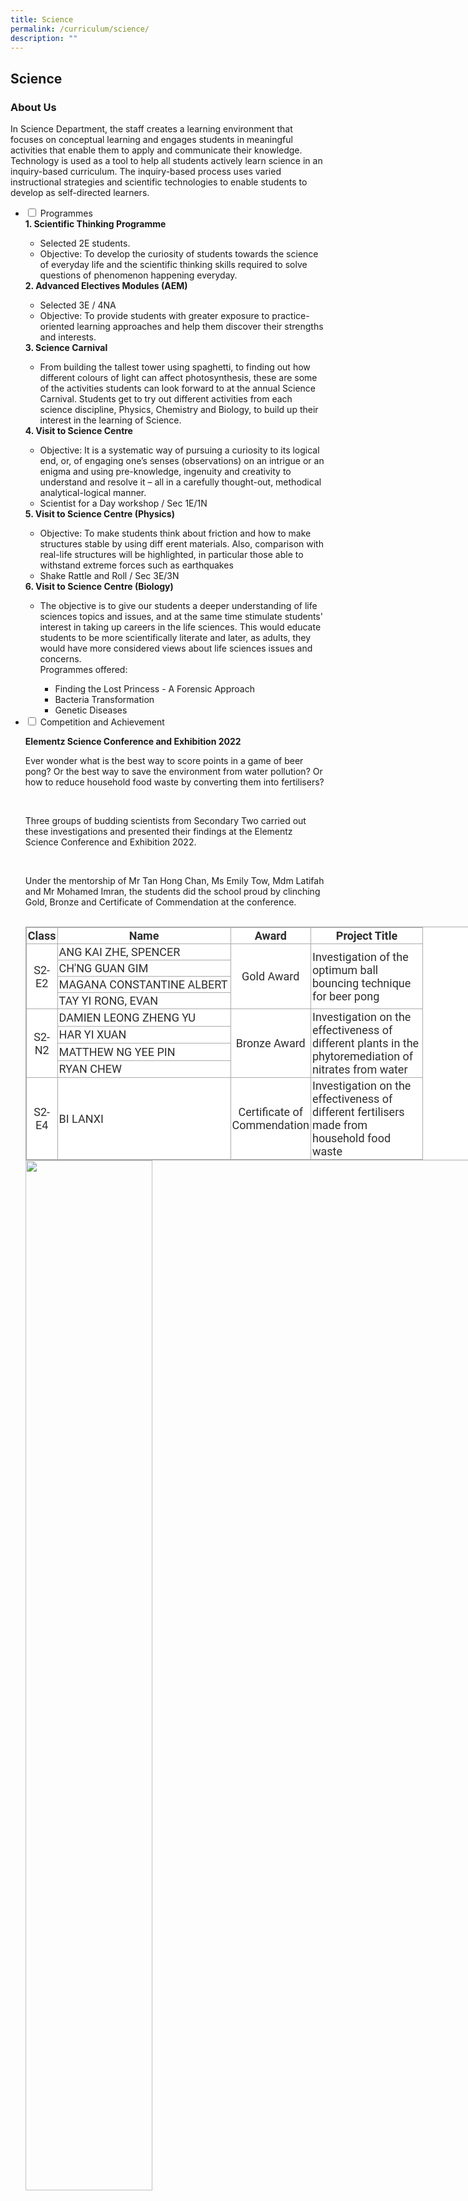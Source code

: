 ```yaml
---
title: Science
permalink: /curriculum/science/
description: ""
---
```

## Science
### About Us

<p>In Science Department, the staff creates a learning environment that focuses on conceptual learning and engages students in meaningful activities that enable them to apply and communicate their knowledge. Technology is used as a tool to help all students actively learn science in an inquiry-based curriculum. The inquiry-based process uses varied instructional strategies and scientific technologies to enable students to develop as self-directed learners.</p>

<ul class="jekyllcodex_accordion">
<li><input id="accordion1" type="checkbox"> <label for="accordion1">Programmes</label>
<div>
<strong>1. Scientific Thinking Programme</strong>
<ul>
<li>Selected 2E students.&nbsp;</li>
<li>Objective: To develop the curiosity of students towards the science of everyday life and the scientific thinking skills required to solve questions of phenomenon happening everyday.</li>
</ul>
<strong>2. Advanced Electives Modules (AEM)</strong>
<ul>
<li>Selected 3E / 4NA</li>
<li>Objective: To provide students with greater exposure to practice-oriented learning approaches and help them discover their strengths and interests.</li>
</ul>
<strong>3. Science Carnival</strong>
<ul>
<li>From building the tallest tower using spaghetti, to finding out how different colours of light can affect photosynthesis, these are some of the activities students can look forward to&nbsp;at the annual Science Carnival. Students get to try out different activities from each science discipline, Physics, Chemistry and Biology, to build up their interest in the learning of Science.</li>
</ul>
<div><strong>4. Visit to Science Centre&nbsp;</strong>
<ul>
<li>Objective: It is a systematic way of pursuing a curiosity to its logical end, or, of engaging one’s senses (observations) on an intrigue or an enigma and using pre-knowledge, ingenuity and creativity to understand and resolve it – all in a carefully thought-out, methodical analytical-logical manner.&nbsp;</li>
<li>Scientist for a Day workshop / Sec 1E/1N&nbsp;</li>
</ul><strong>5. Visit to Science Centre (Physics)</strong>
<ul>
<li>Objective: To make students think about friction and how to make structures stable by using diff erent materials. Also, comparison with real-life structures will be highlighted, in particular those able to withstand extreme forces such as earthquakes&nbsp;</li>
<li>Shake Rattle and Roll / Sec 3E/3N&nbsp;</li>
</ul>
<strong>6. Visit to Science Centre (Biology)</strong>
<ul>
<li>The objective is to give our students a deeper understanding of life sciences topics and issues, and at the same time stimulate students' interest in taking up careers in the life sciences. This would educate students to be more scientifically literate and later, as adults, they would have more considered views about life sciences issues and concerns.<br>Programmes offered:</li>
<ul>
<li>Finding the Lost Princess - A Forensic Approach</li>
<li>Bacteria Transformation</li>
<li>Genetic Diseases</li>
</ul>
</ul></div>
</div></li><li><input id="accordion2" type="checkbox"> <label for="accordion2">Competition and Achievement</label>
<div>
<p><strong>Elementz Science Conference and Exhibition 2022</strong></p>
<p>Ever wonder what is the best way to score points in a game of beer pong? Or the best way to save the environment from water pollution? Or how to reduce household food waste by converting them into fertilisers?</p><br>

  

<p>Three groups of budding scientists from Secondary Two carried out these investigations and presented their findings at the Elementz Science Conference and Exhibition 2022.</p><br>


<p>Under the mentorship of Mr Tan Hong Chan, Ms Emily Tow, Mdm Latifah and Mr Mohamed Imran, the students did the school proud by clinching Gold, Bronze and Certificate of Commendation at the conference.</p><br>

  

<table class="ive_eobj_center iveo_table ives_tab_simple3" style="margin: auto; outline: 0px; padding: 0px; border-collapse: collapse; clear: both; border: 1px solid rgb(170, 170, 170); color: rgb(46, 46, 46); font-family: Roboto, sans-serif; font-size: 18px; font-style: normal; font-variant-ligatures: normal; font-variant-caps: normal; font-weight: 400; letter-spacing: normal; orphans: 2; text-align: left; text-transform: none; white-space: normal; widows: 2; word-spacing: 0px; -webkit-text-stroke-width: 0px; background-color: rgb(255, 255, 255); text-decoration-thickness: initial; text-decoration-style: initial; text-decoration-color: initial; width: 960px;"><tbody style="margin: 0px; outline: 0px; padding: 0px;"><tr style="margin: 0px; outline: 0px; padding: 0px;"><td width="39" style="margin: 0px; outline: 0px; padding: 2px; text-align: center; border: 1px solid rgb(170, 170, 170);"><strong style="margin: 0px; outline: 0px; padding: 0px;">Class</strong><br style="margin: 0px; outline: 0px; padding: 0px;"></td><td width="272" style="margin: 0px; outline: 0px; padding: 2px; text-align: center; border: 1px solid rgb(170, 170, 170);"><strong style="margin: 0px; outline: 0px; padding: 0px;">Name</strong><br style="margin: 0px; outline: 0px; padding: 0px;"></td><td width="123" style="margin: 0px; outline: 0px; padding: 2px; text-align: center; border: 1px solid rgb(170, 170, 170);"><strong style="margin: 0px; outline: 0px; padding: 0px;">Award</strong><br style="margin: 0px; outline: 0px; padding: 0px;"></td><td width="174" style="margin: 0px; outline: 0px; padding: 2px; text-align: center; border: 1px solid rgb(170, 170, 170);"><strong style="margin: 0px; outline: 0px; padding: 0px;">Project Title</strong><br style="margin: 0px; outline: 0px; padding: 0px;"></td></tr><tr style="margin: 0px; outline: 0px; padding: 0px;"><td rowspan="4" width="39" style="margin: 0px; outline: 0px; padding: 2px; text-align: center; border: 1px solid rgb(170, 170, 170);">S2-E2<br style="margin: 0px; outline: 0px; padding: 0px;"></td><td width="272" style="margin: 0px; outline: 0px; padding: 2px; text-align: left; border: 1px solid rgb(170, 170, 170);">ANG KAI ZHE, SPENCER<br style="margin: 0px; outline: 0px; padding: 0px;"></td><td rowspan="4" width="123" style="margin: 0px; outline: 0px; padding: 2px; text-align: center; border: 1px solid rgb(170, 170, 170);">Gold Award<br style="margin: 0px; outline: 0px; padding: 0px;"></td><td rowspan="4" width="174" style="margin: 0px; outline: 0px; padding: 2px; text-align: left; border: 1px solid rgb(170, 170, 170);">Investigation of the optimum ball bouncing technique for beer pong<br style="margin: 0px; outline: 0px; padding: 0px;"></td></tr><tr style="margin: 0px; outline: 0px; padding: 0px;"><td width="272" style="margin: 0px; outline: 0px; padding: 2px; text-align: left; border: 1px solid rgb(170, 170, 170);">CH'NG GUAN GIM<br style="margin: 0px; outline: 0px; padding: 0px;"></td></tr><tr style="margin: 0px; outline: 0px; padding: 0px;"><td width="272" style="margin: 0px; outline: 0px; padding: 2px; text-align: left; border: 1px solid rgb(170, 170, 170);">MAGANA CONSTANTINE ALBERT<br style="margin: 0px; outline: 0px; padding: 0px;"></td></tr><tr style="margin: 0px; outline: 0px; padding: 0px;"><td width="272" style="margin: 0px; outline: 0px; padding: 2px; text-align: left; border: 1px solid rgb(170, 170, 170);">TAY YI RONG, EVAN<br style="margin: 0px; outline: 0px; padding: 0px;"></td></tr><tr style="margin: 0px; outline: 0px; padding: 0px;"><td rowspan="4" width="39" style="margin: 0px; outline: 0px; padding: 2px; text-align: center; border: 1px solid rgb(170, 170, 170);">S2-N2<br style="margin: 0px; outline: 0px; padding: 0px;"></td><td width="272" style="margin: 0px; outline: 0px; padding: 2px; text-align: left; border: 1px solid rgb(170, 170, 170);">DAMIEN LEONG ZHENG YU<br style="margin: 0px; outline: 0px; padding: 0px;"></td><td rowspan="4" width="123" style="margin: 0px; outline: 0px; padding: 2px; text-align: center; border: 1px solid rgb(170, 170, 170);">Bronze Award<br style="margin: 0px; outline: 0px; padding: 0px;"></td><td rowspan="4" width="174" style="margin: 0px; outline: 0px; padding: 2px; text-align: left; border: 1px solid rgb(170, 170, 170);">Investigation on the effectiveness of different plants in the phytoremediation of nitrates from water<br style="margin: 0px; outline: 0px; padding: 0px;"></td></tr><tr style="margin: 0px; outline: 0px; padding: 0px;"><td width="272" style="margin: 0px; outline: 0px; padding: 2px; text-align: left; border: 1px solid rgb(170, 170, 170);">HAR YI XUAN<br style="margin: 0px; outline: 0px; padding: 0px;"></td></tr><tr style="margin: 0px; outline: 0px; padding: 0px;"><td width="272" style="margin: 0px; outline: 0px; padding: 2px; text-align: left; border: 1px solid rgb(170, 170, 170);">MATTHEW NG YEE PIN<br style="margin: 0px; outline: 0px; padding: 0px;"></td></tr><tr style="margin: 0px; outline: 0px; padding: 0px;"><td width="272" style="margin: 0px; outline: 0px; padding: 2px; text-align: left; border: 1px solid rgb(170, 170, 170);">RYAN CHEW<br style="margin: 0px; outline: 0px; padding: 0px;"></td></tr><tr style="margin: 0px; outline: 0px; padding: 0px;"><td rowspan="4" width="39" style="margin: 0px; outline: 0px; padding: 2px; text-align: center; border: 1px solid rgb(170, 170, 170);">S2-E4<br style="margin: 0px; outline: 0px; padding: 0px;"></td><td width="272" style="margin: 0px; outline: 0px; padding: 2px; text-align: left; border: 1px solid rgb(170, 170, 170);">BI LANXI<br style="margin: 0px; outline: 0px; padding: 0px;"></td><td rowspan="4" width="123" style="margin: 0px; outline: 0px; padding: 2px; text-align: center; border: 1px solid rgb(170, 170, 170);">Certificate of Commendation<br style="margin: 0px; outline: 0px; padding: 0px;"></td><td rowspan="4" width="174" style="margin: 0px; outline: 0px; padding: 2px; text-align: left; border: 1px solid rgb(170, 170, 170);">Investigation on the effectiveness of different fertilisers made from household food waste<br style="margin: 0px; outline: 0px; padding: 0px;"></td></tr></tbody></table>
<img style="width: 65%;" src="/images/scienceelementz2.png">
<img style="width: 45%;" src="/images/scienceelementz.jpg">
<p><strong>Elementz Science Conference and Exhibition 2019</strong></p>
<iframe src="https://docs.google.com/presentation/d/e/2PACX-1vRqe2nqIyeZ3r_JHdzADUSUFmpF-HLOLn1NOBM31B0tnsWwopTwRrUh8CaB-e6_8QufnkuU-7n1OXb2/embed?start=false&amp;loop=false&amp;delayms=5000" frameborder="0" width="480" height="299" allowfullscreen="true"></iframe>
<p>With a casual toss, the 10X10 quadrat landed on a grass patch near the AI Indoor Sports Hall and a photograph was taken. The plants found in the quadrat’s grids were painstakingly counted and compared against a plant database to determine their identities. Meanwhile, a second group of students was busy in the science laboratory, experimenting with activated carbon to find out the most effective way to filter contaminated water. Amidst all the activities, another group got their hands dirty by trying out different mixtures of household compost to germinate seeds.<br><br>Opportunities to engage in authentic scientific inquiry are embedded within our AI Science curriculum. These platforms are designed to enable our students to stretch their thinking, apply their knowledge and develop their passion in Science.<br><br>Under the mentorship of Mr Tan Hong Chan and Ms Emily Tow, three groups of budding scientists from Secondary One carried out various environmental science projects and presented them at the Elementz Science Conference and exhibition 2019.</p>
<table style="margin-left: auto; margin-right: auto; height: 615px;">
<tbody>
<tr style="height: 46px;">
<td style="height: 46px; width: 173px;">
<p><strong>Project title</strong></p>
</td>
<td style="height: 46px; width: 280px;">
<p><strong>Member</strong></p>
</td>
<td style="height: 46px; width: 54px;">
<p><strong>Class</strong></p>
</td>
<td style="height: 46px; width: 117px;">
<p><strong>Award</strong></p>
</td>
</tr>
<tr style="height: 46px;">
<td style="height: 251px; width: 173px;" rowspan="5">
<p>Effect of different environmental conditions on ground cover</p>
</td>
<td style="height: 46px; width: 280px;">
<p>Shernice Sah Jia Yi</p>
</td>
<td style="height: 251px; width: 54px;" rowspan="5">
<p>1E1</p>
</td>
<td style="height: 251px; width: 117px;" rowspan="5">
<p>Certificate of Commendation</p>
</td>
</tr>
<tr style="height: 46px;">
<td style="height: 46px; width: 280px;">
<p>Shaun Lim Yu Xin</p>
</td>
</tr>
<tr style="height: 49px;">
<td style="height: 49px; width: 280px;">
<p>Tan Yi Xuan</p>
</td>
</tr>
<tr style="height: 46px;">
<td style="height: 46px; width: 280px;">
<p>Lim Enyu</p>
</td>
</tr>
<tr style="height: 64px;">
<td style="height: 64px; width: 280px;">
<p>Lai Cheng Jie</p>
</td>
</tr>
<tr style="height: 46px;">
<td style="height: 220px; width: 173px;" rowspan="4">
<p>Effect of different food waste on the germination of green beans,&nbsp;<em>Vigna radiata<br></em></p>
</td>
<td style="height: 46px; width: 280px;">
<p>Angelin Koh Jia En</p>
</td>
<td style="height: 220px; width: 54px;" rowspan="4">
<p>1E1</p>
</td>
<td style="height: 220px; width: 117px;" rowspan="4">
<p>Certificate of Commendation</p>
</td>
</tr>
<tr style="height: 46px;">
<td style="height: 46px; width: 280px;">
<p>Aragon Janna Francheska Cabillo</p>
</td>
</tr>
<tr style="height: 64px;">
<td style="height: 64px; width: 280px;">
<p>Muhammad Nabeel Irfan Bin Mohammad Nasran</p>
</td>
</tr>
<tr style="height: 64px;">
<td style="height: 64px; width: 280px;">
<p>Yik Kok Jing<br><br></p>
</td>
</tr>
<tr style="height: 59px;">
<td style="height: 98px; width: 173px;" rowspan="2">
<p>Experimenting with Activated Carbon &amp; Different Contaminants</p>
</td>
<td style="height: 59px; width: 280px;">
<p>Ravichandran Lakshita</p>
</td>
<td style="height: 98px; width: 54px;" rowspan="2">
<p>1E2</p>
</td>
<td style="height: 98px; width: 117px;" rowspan="2">
<p>Certificate of Commendation</p>
</td>
</tr>
<tr style="height: 39px;">
<td style="height: 39px; width: 280px;">
<p>Peddi Greeshma</p>
</td>
</tr>
</tbody>
</table>
<p><strong>C. B. Paul Science Quiz 2022</strong></p>
<p>An annual competition organised by the Anglo-Chinese Junior College in collaboration with the Nanyang Technological University and the National University of Singapore. The competition challenges our students in the areas of Mathematics, Physics, Chemistry, Biology and Computer Science, going beyond the school syllabus. Four of our students participated in the International C. B. Paul Science Quiz 2022.</p><br>

<p>The students are self-directed and independent learners who went beyond the school syllabus to prepare for the quiz. Their hard work and determination paid off, with the team receiving the following awards:</p><br>
	
<style type="text/css">
.tg  {border-collapse:collapse;border-spacing:0;}
.tg td{border-color:black;border-style:solid;border-width:1px;font-family:Arial, sans-serif;font-size:14px;
  overflow:hidden;padding:10px 5px;word-break:normal;}
.tg th{border-color:black;border-style:solid;border-width:1px;font-family:Arial, sans-serif;font-size:14px;
  font-weight:normal;overflow:hidden;padding:10px 5px;word-break:normal;}
.tg .tg-xuo2{background-color:#DDD;border-color:inherit;color:#666;font-weight:bold;text-align:center;vertical-align:middle}
.tg .tg-feqv{background-color:#DDD;color:#666;font-weight:bold;text-align:center;vertical-align:middle}
.tg .tg-pexq{background-color:#FFF;border-color:inherit;color:#2E2E2E;text-align:center;vertical-align:middle}
.tg .tg-agoc{background-color:#FFF;border-color:inherit;color:#2E2E2E;text-align:left;vertical-align:middle}
.tg .tg-8ixl{background-color:#FFF;color:#2E2E2E;text-align:left;vertical-align:middle}
</style>
<table class="tg">
<thead>
  <tr>
    <th class="tg-xuo2"><span style="color:#666;background-color:#DDD">Name</span></th>
    <th class="tg-xuo2"><span style="color:#666;background-color:#DDD">Class</span></th>
    <th class="tg-feqv"><span style="color:#666;background-color:#DDD">Award</span></th>
  </tr>
</thead>
<tbody>
  <tr>
    <td class="tg-pexq" rowspan="4">4E 1<br></td>
    <td class="tg-agoc">SHAUN LIM YU XIN<br></td>
    <td class="tg-8ixl">Gold Award<br></td>
  </tr>
  <tr>
    <td class="tg-agoc">MIGUEL LOUIS LACSON MALELANG<br></td>
    <td class="tg-8ixl">Certificate of Merit<br></td>
  </tr>
  <tr>
    <td class="tg-8ixl">MOHAMED HAIQEAL BIN MOHAMED ALI<br></td>
    <td class="tg-8ixl">Certificate of Participation<br></td>
  </tr>
  <tr>
    <td class="tg-8ixl">SEOW PEI YANG, REGINA<br></td>
    <td class="tg-8ixl">Certificate of Participation</td>
  </tr>
</tbody>
</table>
<img style="width: 65%;" src="/images/cbpaul2022-1.png">
<img style="width: 45%;" src="/images/cbpaul2022-2.jpg">
<p><strong>C. B. Paul Science Quiz 2019</strong></p>
<img style="width: 65%;" src="/images/IMG_20190403_180134.jpg">
<p>Four of our students participated in the 41st International C. B. Paul Science Quiz 2019. An annual competition organised by the Anglo-Chinese Junior College in collaboration with the Nanyang Technological University and the National University of Singapore. The competition challenges our students in the areas of Mathematics, Physics, Chemistry, Biology and Computer Science.</p>
<p>The students are self-directed and independent learners who went beyond the school syllabus to prepare for the quiz.</p>
<p>Their determination and perseverance paid off, with Ang Tien Wen from 4E4 achievinging the Silver Award and Tan Hong Zhang from 4E4 has achieving the Bronze Award. Congratulations to them!<strong><br></strong></p>
<table style="margin-left: auto; margin-right: auto;">
<tbody>
<tr>
<th style="text-align: center;">Name</th>
<th style="text-align: center;">Class</th>
<th style="text-align: center;">Award</th>
</tr>
<tr style="text-align: center;">
<td>Ang Tien Wen</td>
<td>4E4</td>
<td>Silver</td>
</tr>
<tr style="text-align: center;">
<td>Tan Hong Zhang</td>
<td>4E4</td>
<td>Bronze</td>
</tr>
<tr style="text-align: center;">
<td>Austin Q Hilario&nbsp;</td>
<td>4E4</td>
<td>Merit</td>
</tr>
<tr style="text-align: center;">
<td>Caleb Steven&nbsp;</td>
<td>4E4</td>
<td>Participation</td>
</tr>
</tbody>
</table>
<p><strong>Singapore Junior Science Olympiads</strong></p>

<p>The Junior Science Olympiads provide a platform for upper secondary students to challenge themselves in the various science disciplines, and develop students’ critical thinking skills as they apply their knowledge to solve questions in Biology, Chemistry and Physics.</p><br>

<p>The following students from Secondary Three and Secondary Four have done the school proud by achieving the following awards:</p><br>

  

<p><strong>Singapore Junior Chemistry Olympiad 2022  </strong></p>
<table class="ive_eobj_center iveo_table ives_tab_simple3" width="518" style="margin: auto; outline: 0px; padding: 0px; border-collapse: collapse; clear: both; border: 1px solid rgb(170, 170, 170); color: rgb(46, 46, 46); font-family: Roboto, sans-serif; font-size: 18px; font-style: normal; font-variant-ligatures: normal; font-variant-caps: normal; font-weight: 400; letter-spacing: normal; orphans: 2; text-align: left; text-transform: none; white-space: normal; widows: 2; word-spacing: 0px; -webkit-text-stroke-width: 0px; background-color: rgb(255, 255, 255); text-decoration-thickness: initial; text-decoration-style: initial; text-decoration-color: initial;"><tbody style="margin: 0px; outline: 0px; padding: 0px;"><tr style="margin: 0px; outline: 0px; padding: 0px;"><td width="35" style="margin: 0px; outline: 0px; padding: 2px; text-align: left; border: 1px solid rgb(170, 170, 170);">4E 2<br style="margin: 0px; outline: 0px; padding: 0px;"></td><td colspan="2" width="262" style="margin: 0px; outline: 0px; padding: 2px; text-align: left; border: 1px solid rgb(170, 170, 170);">D S JAYIN<br style="margin: 0px; outline: 0px; padding: 0px;"></td><td style="margin: 0px; outline: 0px; padding: 2px; text-align: left; border: 1px solid rgb(170, 170, 170);">Silver Award<br style="margin: 0px; outline: 0px; padding: 0px;"></td></tr><tr style="margin: 0px; outline: 0px; padding: 0px;"><td width="35" style="margin: 0px; outline: 0px; padding: 2px; text-align: left; border: 1px solid rgb(170, 170, 170);">3E 1<br style="margin: 0px; outline: 0px; padding: 0px;"></td><td colspan="2" width="262" style="margin: 0px; outline: 0px; padding: 2px; text-align: left; border: 1px solid rgb(170, 170, 170);">HWANG ZE YUAN DERICK<br style="margin: 0px; outline: 0px; padding: 0px;"></td><td style="margin: 0px; outline: 0px; padding: 2px; text-align: left; border: 1px solid rgb(170, 170, 170);">Bronze Award<br style="margin: 0px; outline: 0px; padding: 0px;"></td></tr><tr style="margin: 0px; outline: 0px; padding: 0px;"><td width="35" style="margin: 0px; outline: 0px; padding: 2px; text-align: left; border: 1px solid rgb(170, 170, 170);">3E 1<br style="margin: 0px; outline: 0px; padding: 0px;"></td><td colspan="2" width="262" style="margin: 0px; outline: 0px; padding: 2px; text-align: left; border: 1px solid rgb(170, 170, 170);">KAITLYN CHOOR<br style="margin: 0px; outline: 0px; padding: 0px;"></td><td style="margin: 0px; outline: 0px; padding: 2px; text-align: left; border: 1px solid rgb(170, 170, 170);">Honorable Mention<br style="margin: 0px; outline: 0px; padding: 0px;"></td></tr><tr style="margin: 0px; outline: 0px; padding: 0px;"><td colspan="4" width="518" style="margin: 0px; outline: 0px; padding: 2px; text-align: center; border: 1px solid rgb(170, 170, 170);"><strong style="margin: 0px; outline: 0px; padding: 0px;">Certificate of Participation</strong></td></tr><tr style="margin: 0px; outline: 0px; padding: 0px;"><td style="margin: 0px; outline: 0px; padding: 2px; text-align: left; border: 1px solid rgb(170, 170, 170);">3E 1<br style="margin: 0px; outline: 0px; padding: 0px;"></td><td style="margin: 0px; outline: 0px; padding: 2px; text-align: left; border: 1px solid rgb(170, 170, 170);">SOH TSE KIAT DARREN<br style="margin: 0px; outline: 0px; padding: 0px;"></td><td style="margin: 0px; outline: 0px; padding: 2px; text-align: left; border: 1px solid rgb(170, 170, 170);">3E 3<br style="margin: 0px; outline: 0px; padding: 0px;"></td><td width="221" style="margin: 0px; outline: 0px; padding: 2px; text-align: left; border: 1px solid rgb(170, 170, 170);">GOH EEHUI, JENETTE<br style="margin: 0px; outline: 0px; padding: 0px;"></td></tr><tr style="margin: 0px; outline: 0px; padding: 0px;"><td style="margin: 0px; outline: 0px; padding: 2px; text-align: left; border: 1px solid rgb(170, 170, 170);">3E 1<br style="margin: 0px; outline: 0px; padding: 0px;"></td><td style="margin: 0px; outline: 0px; padding: 2px; text-align: left; border: 1px solid rgb(170, 170, 170);">TAM YU ZHE<br style="margin: 0px; outline: 0px; padding: 0px;"></td><td style="margin: 0px; outline: 0px; padding: 2px; text-align: left; border: 1px solid rgb(170, 170, 170);">3E 3<br style="margin: 0px; outline: 0px; padding: 0px;"></td><td width="221" style="margin: 0px; outline: 0px; padding: 2px; text-align: left; border: 1px solid rgb(170, 170, 170);">MICHELLE KHOO XIN YU<br style="margin: 0px; outline: 0px; padding: 0px;"></td></tr><tr style="margin: 0px; outline: 0px; padding: 0px;"><td style="margin: 0px; outline: 0px; padding: 2px; text-align: left; border: 1px solid rgb(170, 170, 170);">3E 3<br style="margin: 0px; outline: 0px; padding: 0px;"></td><td style="margin: 0px; outline: 0px; padding: 2px; text-align: left; border: 1px solid rgb(170, 170, 170);">GAO XINYUE<br style="margin: 0px; outline: 0px; padding: 0px;"></td><td style="margin: 0px; outline: 0px; padding: 2px; text-align: left; border: 1px solid rgb(170, 170, 170);">4E 1<br style="margin: 0px; outline: 0px; padding: 0px;"></td><td width="221" style="margin: 0px; outline: 0px; padding: 2px; text-align: left; border: 1px solid rgb(170, 170, 170);">LIM SWEE HONG<br style="margin: 0px; outline: 0px; padding: 0px;"></td></tr><tr style="margin: 0px; outline: 0px; padding: 0px;"><td style="margin: 0px; outline: 0px; padding: 2px; text-align: left; border: 1px solid rgb(170, 170, 170);">3E 3<br style="margin: 0px; outline: 0px; padding: 0px;"></td><td style="margin: 0px; outline: 0px; padding: 2px; text-align: left; border: 1px solid rgb(170, 170, 170);">PEH SHAN YUAN, LEROY<br style="margin: 0px; outline: 0px; padding: 0px;"></td><td style="margin: 0px; outline: 0px; padding: 2px; text-align: left; border: 1px solid rgb(170, 170, 170);">4E 2<br style="margin: 0px; outline: 0px; padding: 0px;"></td><td width="221" style="margin: 0px; outline: 0px; padding: 2px; text-align: left; border: 1px solid rgb(170, 170, 170);">PALANIAPPAN ARADHANA<br style="margin: 0px; outline: 0px; padding: 0px;"></td></tr><tr style="margin: 0px; outline: 0px; padding: 0px;"><td style="margin: 0px; outline: 0px; padding: 2px; text-align: left; border: 1px solid rgb(170, 170, 170);">3E 3<br style="margin: 0px; outline: 0px; padding: 0px;"></td><td style="margin: 0px; outline: 0px; padding: 2px; text-align: left; border: 1px solid rgb(170, 170, 170);">GOH ZHI WEI LIONEL<br style="margin: 0px; outline: 0px; padding: 0px;"></td><td style="margin: 0px; outline: 0px; padding: 2px; text-align: left; border: 1px solid rgb(170, 170, 170);">4E 2<br style="margin: 0px; outline: 0px; padding: 0px;"></td><td width="221" style="margin: 0px; outline: 0px; padding: 2px; text-align: left; border: 1px solid rgb(170, 170, 170);">LIM SI QING<br style="margin: 0px; outline: 0px; padding: 0px;"></td></tr><tr style="margin: 0px; outline: 0px; padding: 0px;"><td style="margin: 0px; outline: 0px; padding: 2px; text-align: left; border: 1px solid rgb(170, 170, 170);">3E 3<br style="margin: 0px; outline: 0px; padding: 0px;"></td><td style="margin: 0px; outline: 0px; padding: 2px; text-align: left; border: 1px solid rgb(170, 170, 170);">KOO HONG RUI<br style="margin: 0px; outline: 0px; padding: 0px;"></td><td style="margin: 0px; outline: 0px; padding: 2px; text-align: left; border: 1px solid rgb(170, 170, 170);">4E 3<br style="margin: 0px; outline: 0px; padding: 0px;"></td><td width="221" style="margin: 0px; outline: 0px; padding: 2px; text-align: left; border: 1px solid rgb(170, 170, 170);">ONG JUNJIE EDISON<br style="margin: 0px; outline: 0px; padding: 0px;"></td></tr><tr style="margin: 0px; outline: 0px; padding: 0px;"><td style="margin: 0px; outline: 0px; padding: 2px; text-align: left; border: 1px solid rgb(170, 170, 170);">3E 3<br style="margin: 0px; outline: 0px; padding: 0px;"></td><td style="margin: 0px; outline: 0px; padding: 2px; text-align: left; border: 1px solid rgb(170, 170, 170);">NG XUAN NING<br style="margin: 0px; outline: 0px; padding: 0px;"></td><td style="margin: 0px; outline: 0px; padding: 2px; text-align: left; border: 1px solid rgb(170, 170, 170);">4E 4<br style="margin: 0px; outline: 0px; padding: 0px;"></td><td width="221" style="margin: 0px; outline: 0px; padding: 2px; text-align: left; border: 1px solid rgb(170, 170, 170);">RAVICHANDRAN LAKSHITA<br style="margin: 0px; outline: 0px; padding: 0px;"></td></tr><tr style="margin: 0px; outline: 0px; padding: 0px;"><td style="margin: 0px; outline: 0px; padding: 2px; text-align: left; border: 1px solid rgb(170, 170, 170);">3E 3<br style="margin: 0px; outline: 0px; padding: 0px;"></td><td style="margin: 0px; outline: 0px; padding: 2px; text-align: left; border: 1px solid rgb(170, 170, 170);">ANG TENG HANG<br style="margin: 0px; outline: 0px; padding: 0px;"></td><td colspan="2" style="margin: 0px; outline: 0px; padding: 2px; text-align: left; border: 1px solid rgb(170, 170, 170);">&nbsp;<br style="margin: 0px; outline: 0px; padding: 0px;"></td></tr></tbody></table>

  
<p><strong>Singapore Junior Chemistry Olympiad 2022</strong></p>  
  

<table class="iveo_table ives_tab_simple3 ive_eobj_center" width="563" style="margin: auto; outline: 0px; padding: 0px; border-collapse: collapse; clear: both; border: 1px solid rgb(170, 170, 170); color: rgb(46, 46, 46); font-family: Roboto, sans-serif; font-size: 18px; font-style: normal; font-variant-ligatures: normal; font-variant-caps: normal; font-weight: 400; letter-spacing: normal; orphans: 2; text-align: left; text-transform: none; white-space: normal; widows: 2; word-spacing: 0px; -webkit-text-stroke-width: 0px; background-color: rgb(255, 255, 255); text-decoration-thickness: initial; text-decoration-style: initial; text-decoration-color: initial;"><tbody style="margin: 0px; outline: 0px; padding: 0px;"><tr style="margin: 0px; outline: 0px; padding: 0px;"><td width="47" style="margin: 0px; outline: 0px; padding: 2px; text-align: left; border: 1px solid rgb(170, 170, 170);">3E 1<br style="margin: 0px; outline: 0px; padding: 0px;"></td><td colspan="2" width="230" style="margin: 0px; outline: 0px; padding: 2px; text-align: left; border: 1px solid rgb(170, 170, 170);">HWANG ZE YUAN DERICK<br style="margin: 0px; outline: 0px; padding: 0px;"></td><td width="285" style="margin: 0px; outline: 0px; padding: 2px; text-align: left; border: 1px solid rgb(170, 170, 170);">Silver Award<br style="margin: 0px; outline: 0px; padding: 0px;"></td></tr><tr style="margin: 0px; outline: 0px; padding: 0px;"><td colspan="4" width="563" style="margin: 0px; outline: 0px; padding: 2px; text-align: center; border: 1px solid rgb(170, 170, 170);"><strong style="margin: 0px; outline: 0px; padding: 0px;">Certificate of Participation</strong><br style="margin: 0px; outline: 0px; padding: 0px;"></td></tr><tr style="margin: 0px; outline: 0px; padding: 0px;"><td width="47" style="margin: 0px; outline: 0px; padding: 2px; text-align: left; border: 1px solid rgb(170, 170, 170);">3E 1<br style="margin: 0px; outline: 0px; padding: 0px;"></td><td width="168" style="margin: 0px; outline: 0px; padding: 2px; text-align: left; border: 1px solid rgb(170, 170, 170);">CHOOR KAITLYN<br style="margin: 0px; outline: 0px; padding: 0px;"></td><td width="62" style="margin: 0px; outline: 0px; padding: 2px; text-align: left; border: 1px solid rgb(170, 170, 170);">4E 1<br style="margin: 0px; outline: 0px; padding: 0px;"></td><td width="285" style="margin: 0px; outline: 0px; padding: 2px; text-align: left; border: 1px solid rgb(170, 170, 170);">LIM SWEE HONG<br style="margin: 0px; outline: 0px; padding: 0px;"></td></tr><tr style="margin: 0px; outline: 0px; padding: 0px;"><td width="47" style="margin: 0px; outline: 0px; padding: 2px; text-align: left; border: 1px solid rgb(170, 170, 170);">3E 2<br style="margin: 0px; outline: 0px; padding: 0px;"></td><td width="168" style="margin: 0px; outline: 0px; padding: 2px; text-align: left; border: 1px solid rgb(170, 170, 170);">TAN XING WEI<br style="margin: 0px; outline: 0px; padding: 0px;"></td><td width="62" style="margin: 0px; outline: 0px; padding: 2px; text-align: left; border: 1px solid rgb(170, 170, 170);">4E 1<br style="margin: 0px; outline: 0px; padding: 0px;"></td><td width="285" style="margin: 0px; outline: 0px; padding: 2px; text-align: left; border: 1px solid rgb(170, 170, 170);">MOHAMED HAIQEAL BIN MOHAMED ALI<br style="margin: 0px; outline: 0px; padding: 0px;"></td></tr><tr style="margin: 0px; outline: 0px; padding: 0px;"><td width="47" style="margin: 0px; outline: 0px; padding: 2px; text-align: left; border: 1px solid rgb(170, 170, 170);">3E 3<br style="margin: 0px; outline: 0px; padding: 0px;"></td><td width="168" style="margin: 0px; outline: 0px; padding: 2px; text-align: left; border: 1px solid rgb(170, 170, 170);">ASHLEY TANG JIA EN<br style="margin: 0px; outline: 0px; padding: 0px;"></td><td width="62" style="margin: 0px; outline: 0px; padding: 2px; text-align: left; border: 1px solid rgb(170, 170, 170);">4E 2<br style="margin: 0px; outline: 0px; padding: 0px;"></td><td width="285" style="margin: 0px; outline: 0px; padding: 2px; text-align: left; border: 1px solid rgb(170, 170, 170);">D S JAYIN<br style="margin: 0px; outline: 0px; padding: 0px;"></td></tr><tr style="margin: 0px; outline: 0px; padding: 0px;"><td width="47" style="margin: 0px; outline: 0px; padding: 2px; text-align: left; border: 1px solid rgb(170, 170, 170);">3E 3<br style="margin: 0px; outline: 0px; padding: 0px;"></td><td width="168" style="margin: 0px; outline: 0px; padding: 2px; text-align: left; border: 1px solid rgb(170, 170, 170);">DONG HANRUI<br style="margin: 0px; outline: 0px; padding: 0px;"></td><td width="62" style="margin: 0px; outline: 0px; padding: 2px; text-align: left; border: 1px solid rgb(170, 170, 170);">4E 2<br style="margin: 0px; outline: 0px; padding: 0px;"></td><td width="285" style="margin: 0px; outline: 0px; padding: 2px; text-align: left; border: 1px solid rgb(170, 170, 170);">LIM SI QING<br style="margin: 0px; outline: 0px; padding: 0px;"></td></tr><tr style="margin: 0px; outline: 0px; padding: 0px;"><td width="47" style="margin: 0px; outline: 0px; padding: 2px; text-align: left; border: 1px solid rgb(170, 170, 170);">3E 3<br style="margin: 0px; outline: 0px; padding: 0px;"></td><td width="168" style="margin: 0px; outline: 0px; padding: 2px; text-align: left; border: 1px solid rgb(170, 170, 170);">MICHELLE KHOO XIN YU<br style="margin: 0px; outline: 0px; padding: 0px;"></td><td width="62" style="margin: 0px; outline: 0px; padding: 2px; text-align: left; border: 1px solid rgb(170, 170, 170);">4E 2<br style="margin: 0px; outline: 0px; padding: 0px;"></td><td width="285" style="margin: 0px; outline: 0px; padding: 2px; text-align: left; border: 1px solid rgb(170, 170, 170);">ONG QI RU, CLARISE<br style="margin: 0px; outline: 0px; padding: 0px;"></td></tr><tr style="margin: 0px; outline: 0px; padding: 0px;"><td width="47" style="margin: 0px; outline: 0px; padding: 2px; text-align: left; border: 1px solid rgb(170, 170, 170);">3E 3<br style="margin: 0px; outline: 0px; padding: 0px;"></td><td width="168" style="margin: 0px; outline: 0px; padding: 2px; text-align: left; border: 1px solid rgb(170, 170, 170);">PEH SHAN YUAN, LEROY<br style="margin: 0px; outline: 0px; padding: 0px;"></td><td width="62" style="margin: 0px; outline: 0px; padding: 2px; text-align: left; border: 1px solid rgb(170, 170, 170);">4E 4<br style="margin: 0px; outline: 0px; padding: 0px;"></td><td width="285" style="margin: 0px; outline: 0px; padding: 2px; text-align: left; border: 1px solid rgb(170, 170, 170);">RAVICHANDRAN LAKSHITA<br style="margin: 0px; outline: 0px; padding: 0px;"></td></tr></tbody></table>

  
<p><strong>Singapore Junior Physics Olympiad 2022</strong></p>  
  

<table class="iveo_table ives_tab_simple3 ive_eobj_center" width="597" style="margin: auto; outline: 0px; padding: 0px; border-collapse: collapse; clear: both; border: 1px solid rgb(170, 170, 170); color: rgb(46, 46, 46); font-family: Roboto, sans-serif; font-size: 18px; font-style: normal; font-variant-ligatures: normal; font-variant-caps: normal; font-weight: 400; letter-spacing: normal; orphans: 2; text-align: left; text-transform: none; white-space: normal; widows: 2; word-spacing: 0px; -webkit-text-stroke-width: 0px; background-color: rgb(255, 255, 255); text-decoration-thickness: initial; text-decoration-style: initial; text-decoration-color: initial;"><tbody style="margin: 0px; outline: 0px; padding: 0px;"><tr style="margin: 0px; outline: 0px; padding: 0px;"><td width="53" style="margin: 0px; outline: 0px; padding: 2px; text-align: left; border: 1px solid rgb(170, 170, 170);">4-E1<br style="margin: 0px; outline: 0px; padding: 0px;"></td><td width="246" style="margin: 0px; outline: 0px; padding: 2px; text-align: left; border: 1px solid rgb(170, 170, 170);">LIM SWEE HONG<br style="margin: 0px; outline: 0px; padding: 0px;"></td><td rowspan="2" width="298" style="margin: 0px; outline: 0px; padding: 2px; text-align: left; border: 1px solid rgb(170, 170, 170);">CERTIFICATE OF PARTICIPATION<br style="margin: 0px; outline: 0px; padding: 0px;"></td></tr><tr style="margin: 0px; outline: 0px; padding: 0px;"><td width="53" style="margin: 0px; outline: 0px; padding: 2px; text-align: left; border: 1px solid rgb(170, 170, 170);">4-E1<br style="margin: 0px; outline: 0px; padding: 0px;"></td><td width="246" style="margin: 0px; outline: 0px; padding: 2px; text-align: left; border: 1px solid rgb(170, 170, 170);">WONG YU XUAN<br style="margin: 0px; outline: 0px; padding: 0px;"></td></tr><tr style="margin: 0px; outline: 0px; padding: 0px;"><td width="53" style="margin: 0px; outline: 0px; padding: 2px; text-align: left; border: 1px solid rgb(170, 170, 170);">3-E1<br style="margin: 0px; outline: 0px; padding: 0px;"></td><td width="246" style="margin: 0px; outline: 0px; padding: 2px; text-align: left; border: 1px solid rgb(170, 170, 170);">DAWN ALETHEA LOWE EN<br style="margin: 0px; outline: 0px; padding: 0px;"></td><td rowspan="3" width="298" style="margin: 0px; outline: 0px; padding: 2px; text-align: left; border: 1px solid rgb(170, 170, 170);">HONOURABLE MENTION IN TEAM ROUND<br style="margin: 0px; outline: 0px; padding: 0px;"></td></tr><tr style="margin: 0px; outline: 0px; padding: 0px;"><td width="53" style="margin: 0px; outline: 0px; padding: 2px; text-align: left; border: 1px solid rgb(170, 170, 170);">3-E1<br style="margin: 0px; outline: 0px; padding: 0px;"></td><td width="246" style="margin: 0px; outline: 0px; padding: 2px; text-align: left; border: 1px solid rgb(170, 170, 170);">HWANG ZE YUAN DERICK<br style="margin: 0px; outline: 0px; padding: 0px;"></td></tr><tr style="margin: 0px; outline: 0px; padding: 0px;"><td width="53" style="margin: 0px; outline: 0px; padding: 2px; text-align: left; border: 1px solid rgb(170, 170, 170);">3-E2<br style="margin: 0px; outline: 0px; padding: 0px;"></td><td width="246" style="margin: 0px; outline: 0px; padding: 2px; text-align: left; border: 1px solid rgb(170, 170, 170);">TAN XING WEI<br style="margin: 0px; outline: 0px; padding: 0px;"></td></tr><tr style="margin: 0px; outline: 0px; padding: 0px;"><td width="53" style="margin: 0px; outline: 0px; padding: 2px; text-align: left; border: 1px solid rgb(170, 170, 170);">4-E1<br style="margin: 0px; outline: 0px; padding: 0px;"></td><td width="246" style="margin: 0px; outline: 0px; padding: 2px; text-align: left; border: 1px solid rgb(170, 170, 170);">MIGUEL LOUIS LACSON MALELANG<br style="margin: 0px; outline: 0px; padding: 0px;"></td><td rowspan="2" width="298" style="margin: 0px; outline: 0px; padding: 2px; text-align: left; border: 1px solid rgb(170, 170, 170);">HONOURABLE MENTION IN INDIVIDUAL ROUND<br style="margin: 0px; outline: 0px; padding: 0px;"></td></tr><tr style="margin: 0px; outline: 0px; padding: 0px;"><td width="53" style="margin: 0px; outline: 0px; padding: 2px; text-align: left; border: 1px solid rgb(170, 170, 170);">4-E4<br style="margin: 0px; outline: 0px; padding: 0px;"></td><td width="246" style="margin: 0px; outline: 0px; padding: 2px; text-align: left; border: 1px solid rgb(170, 170, 170);">JAYDEN WEE<br style="margin: 0px; outline: 0px; padding: 0px;"></td></tr><tr style="margin: 0px; outline: 0px; padding: 0px;"><td width="53" style="margin: 0px; outline: 0px; padding: 2px; text-align: left; border: 1px solid rgb(170, 170, 170);">3-E1<br style="margin: 0px; outline: 0px; padding: 0px;"></td><td width="246" style="margin: 0px; outline: 0px; padding: 2px; text-align: left; border: 1px solid rgb(170, 170, 170);">CHOOR KAITLYN<br style="margin: 0px; outline: 0px; padding: 0px;"></td><td width="298" style="margin: 0px; outline: 0px; padding: 2px; text-align: left; border: 1px solid rgb(170, 170, 170);">HONOURABLE MENTION IN BOTH INDIVIDUAL AND TEAM ROUND<br style="margin: 0px; outline: 0px; padding: 0px;"></td></tr></tbody></table>
</div>
</li>
<li><input id="accordion3" type="checkbox"> <label for="accordion3">Organisation Chart</label>
<div>
<style type="text/css">
.tg  {border-collapse:collapse;border-spacing:0;}
.tg td{border-color:black;border-style:solid;border-width:1px;font-family:Arial, sans-serif;font-size:14px;
  overflow:hidden;padding:10px 5px;word-break:normal;}
.tg th{border-color:black;border-style:solid;border-width:1px;font-family:Arial, sans-serif;font-size:14px;
  font-weight:normal;overflow:hidden;padding:10px 5px;word-break:normal;}
.tg .tg-i1dh{background-color:#FFF;color:#2E2E2E;text-align:center;vertical-align:middle}
.tg .tg-feqv{background-color:#DDD;color:#666;font-weight:bold;text-align:center;vertical-align:middle}
</style>
<table class="tg">
<thead>
  <tr>
    <th class="tg-feqv"><span style="color:#666;background-color:#DDD">Name</span></th>
  </tr>
</thead>
<tbody>
  <tr>
    <td class="tg-i1dh">Mdm Azlin Bte Abdul Majid (HOD / Information &amp; Knowledge Management)</td>
  </tr>
  <tr>
    <td class="tg-i1dh">Mdm Chew Jia Zhen, Geraldine (SH / Science Innovations)</td>
  </tr>
  <tr>
    <td class="tg-i1dh">Mdm Catherine Kang (Senior Teacher)</td>
  </tr>
  <tr>
    <td class="tg-i1dh">Miss Agnes Lim Siew Mei</td>
  </tr>
  <tr>
    <td class="tg-i1dh">Miss Emily Tow Swee Ai</td>
  </tr>
  <tr>
    <td class="tg-i1dh">Mdm Latifah Bte Noorahman</td>
  </tr>
  <tr>
    <td class="tg-i1dh">Mr Mohamed Imran Ishak</td>
  </tr>
  <tr>
    <td class="tg-i1dh">Mr Ng Ping Siang</td>
  </tr>
  <tr>
    <td class="tg-i1dh">Mdm Puah Shi Hui, Silia</td>
  </tr>
  <tr>
    <td class="tg-i1dh">Mdm Tay Mui Khim</td>
  </tr>
  <tr>
    <td class="tg-i1dh">Mr Tan Hong Chan</td>
  </tr>
  <tr>
    <td class="tg-i1dh">Muhammad Na'im Bin Sa'dollah</td>
  </tr>
  <tr>
    <td class="tg-i1dh">Mdm Lee Jia Min</td>
  </tr>
  <tr>
    <td class="tg-i1dh">Miss Li Huimin</td>
  </tr>
  <tr>
    <td class="tg-i1dh">Mdm Phua Meng Hong</td>
  </tr>
  <tr>
    <td class="tg-i1dh">Miss Chia Mei Lin Tania</td>
  </tr>
  <tr>
    <td class="tg-i1dh">Mr Yeu Chee Wee Thomas</td>
  </tr>
</tbody>
</table>
<style type="text/css">
.tg  {border-collapse:collapse;border-spacing:0;}
.tg td{border-color:black;border-style:solid;border-width:1px;font-family:Arial, sans-serif;font-size:14px;
  overflow:hidden;padding:10px 5px;word-break:normal;}
.tg th{border-color:black;border-style:solid;border-width:1px;font-family:Arial, sans-serif;font-size:14px;
  font-weight:normal;overflow:hidden;padding:10px 5px;word-break:normal;}
.tg .tg-cly1{text-align:left;vertical-align:middle}
.tg .tg-f8vp{background-color:#DDD;color:#666;font-weight:bold;text-align:left;vertical-align:middle}
</style>
<table class="tg">
<thead>
  <tr>
    <th class="tg-f8vp"><span style="color:#666;background-color:#DDD">Name</span></th>
    <th class="tg-f8vp"><span style="color:#666;background-color:#DDD">Role</span></th>
  </tr>
</thead>
<tbody>
  <tr>
    <td class="tg-cly1">Mr Mohammad Faiz Bin Mohd Tahir</td>
    <td class="tg-cly1">Technical School Officer (TSO)</td>
  </tr>
  <tr>
    <td class="tg-cly1">Mdm Sujini Gokuldass</td>
    <td class="tg-cly1">Technical School Officer (TSO)</td>
  </tr>
</tbody>
</table></div></li></ul>
